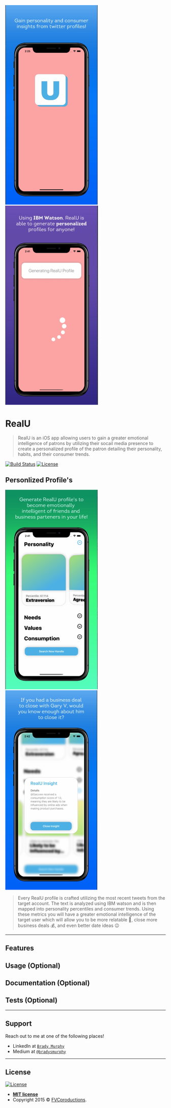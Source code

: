 

[![realugraphic](https://github.com/Bradysm/RealU/blob/master/marketing/homescreen.png)]()
[![realugraphic](https://github.com/Bradysm/RealU/blob/master/marketing/loadingScreen.png)]()


# RealU
> RealU is an iOS app allowing users to gain a greater emotional intelligence of patrons by utilizing their socail media presence to create a personalized profile of the patron detailing their personality, habits, and their consumer trends.

[![Build Status](http://img.shields.io/travis/badges/badgerbadgerbadger.svg?style=flat-square)](https://travis-ci.org/badges/badgerbadgerbadger) [![License](http://img.shields.io/:license-mit-blue.svg?style=flat-square)](http://badges.mit-license.org)

## Personlized Profile's

[![realugraphic](https://github.com/Bradysm/RealU/blob/master/marketing/realuprofile.png)]()
[![realugraphic](https://github.com/Bradysm/RealU/blob/master/marketing/insight.png)]()
> Every RealU profile is crafted utilizing the most recent tweets from the target account. The text is analyzed using IBM watson and is then mapped into personality percentiles and consumer trends. Using these metrics you will have a greater emotional intelligence of the target user which will allow you to be more relatable :raised_hands:, close more business deals :moneybag:, and even better date ideas :wink:

---

## Features
## Usage (Optional)
## Documentation (Optional)
## Tests (Optional)

---

## Support

Reach out to me at one of the following places!

- LinkedIn at <a href="https://www.linkedin.com/in/themillennialengineer/" target="_blank">`Brady Murphy`</a>
- Medium at <a href="https://medium.com/@bradysmurphy" target="_blank">`@bradysmurphy`</a>

---

## License

[![License](http://img.shields.io/:license-mit-blue.svg?style=flat-square)](http://badges.mit-license.org)

- **[MIT license](http://opensource.org/licenses/mit-license.php)**
- Copyright 2015 © <a href="http://fvcproductions.com" target="_blank">FVCproductions</a>.
